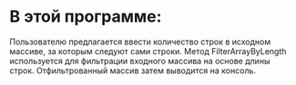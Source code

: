 
# В этой программе:

Пользователю предлагается ввести количество строк в исходном массиве, за которым следуют сами строки.
Метод FilterArrayByLength используется для фильтрации входного массива на основе длины строк.
Отфильтрованный массив затем выводится на консоль.
